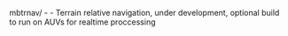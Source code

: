 mbtrnav/ - - Terrain relative navigation, under development, optional build to run on AUVs for realtime proccessing

